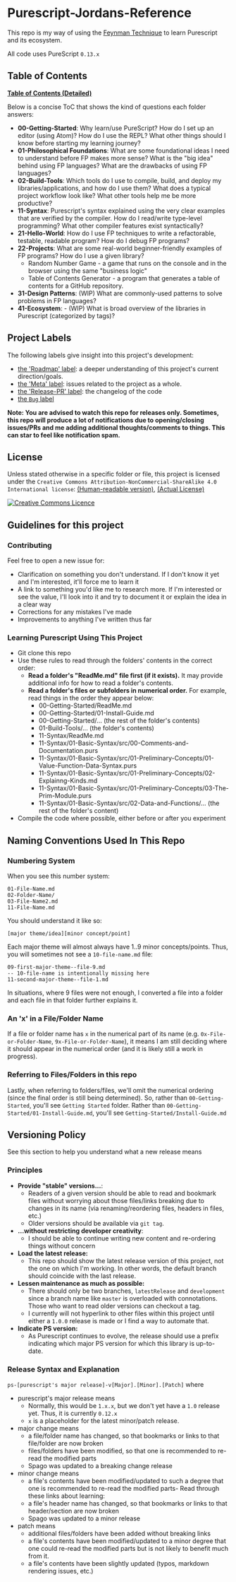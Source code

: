 # Purescript-Jordans-Reference

This repo is my way of using the [Feynman Technique](https://medium.com/taking-note/learning-from-the-feynman-technique-5373014ad230) to learn Purescript and its ecosystem.

All code uses PureScript `0.13.x`

## Table of Contents

[**Table of Contents (Detailed)**](https://github.com/JordanMartinez/purescript-jordans-reference/blob/latestRelease/table-of-contents.md)

Below is a concise ToC that shows the kind of questions each folder answers:
- **00-Getting-Started**: Why learn/use PureScript? How do I set up an editor (using Atom)? How do I use the REPL? What other things should I know before starting my learning journey?
- **01-Philosophical Foundations**: What are some foundational ideas I need to understand before FP makes more sense? What is the "big idea" behind using FP languages? What are the drawbacks of using FP languages?
- **02-Build-Tools**: Which tools do I use to compile, build, and deploy my libraries/applications, and how do I use them? What does a typical project workflow look like? What other tools help me be more productive?
- **11-Syntax**: Purescript's syntax explained using the very clear examples that are verified by the compiler. How do I read/write type-level programming? What other compiler features exist syntactically?
- **21-Hello-World**: How do I use FP techniques to write a refactorable, testable, readable program? How do I debug FP programs?
- **22-Projects**: What are some real-world beginner-friendly examples of FP programs? How do I use a given library?
    - Random Number Game - a game that runs on the console and in the browser using the same "business logic"
    - Table of Contents Generator - a program that generates a table of contents for a GitHub repository.
- **31-Design Patterns**: (WIP) What are commonly-used patterns to solve problems in FP languages?
- **41-Ecosystem**: - (WIP) What is broad overview of the libraries in Purescript (categorized by tags)?

## Project Labels

The following labels give insight into this project's development:
- [the 'Roadmap' label](https://github.com/JordanMartinez/purescript-jordans-reference/issues?utf8=%E2%9C%93&q=is%3Aissue+label%3ARoadmap): a deeper understanding of this project's current direction/goals.
- [the 'Meta' label](https://github.com/JordanMartinez/purescript-jordans-reference/labels/Meta): issues related to the project as a whole.
- [the 'Release-PR' label](https://github.com/JordanMartinez/purescript-jordans-reference/pulls?utf8=%E2%9C%93&q=is%3Apr+label%3ARelease-PR+): the changelog of the code
- [the `Bug` label](https://github.com/JordanMartinez/purescript-jordans-reference/issues?q=is%3Aissue+is%3Aopen+label%3Abug)

**Note: You are advised to watch this repo for releases only. Sometimes, this repo will produce a lot of notifications due to opening/closing issues/PRs and me adding additional thoughts/comments to things. This can star to feel like notification spam.**

## License

Unless stated otherwise in a specific folder or file, this project is licensed under the `Creative Commons Attribution-NonCommercial-ShareAlike 4.0 International license`: [(Human-readable version)](https://creativecommons.org/licenses/by-nc-sa/4.0/), [(Actual License)](https://creativecommons.org/licenses/by-nc-sa/4.0/legalcode)

<a rel="license" href="http://creativecommons.org/licenses/by-nc-sa/4.0/"><img alt="Creative Commons Licence" style="border-width:0" src="https://i.creativecommons.org/l/by-nc-sa/4.0/88x31.png" /></a>

## Guidelines for this project

### Contributing

Feel free to open a new issue for:
- Clarification on something you don't understand. If I don't know it yet and I'm interested, it'll force me to learn it
- A link to something you'd like me to research more. If I'm interested or see the value, I'll look into it and try to document it or explain the idea in a clear way
- Corrections for any mistakes I've made
- Improvements to anything I've written thus far

### Learning Purescript Using This Project

- Git clone this repo
- Use these rules to read through the folders' contents in the correct order:
    - **Read a folder's "ReadMe.md" file first (if it exists).** It may provide additional info for how to read a folder's contents.
    - **Read a folder's files or subfolders in numerical order.** For example, read things in the order they appear below:
        - 00-Getting-Started/ReadMe.md
        - 00-Getting-Started/01-Install-Guide.md
        - 00-Getting-Started/... (the rest of the folder's contents)
        - 01-Build-Tools/... (the folder's contents)
        - 11-Syntax/ReadMe.md
        - 11-Syntax/01-Basic-Syntax/src/00-Comments-and-Documentation.purs
        - 11-Syntax/01-Basic-Syntax/src/01-Preliminary-Concepts/01-Value-Function-Data-Syntax.purs
        - 11-Syntax/01-Basic-Syntax/src/01-Preliminary-Concepts/02-Explainng-Kinds.md
        - 11-Syntax/01-Basic-Syntax/src/01-Preliminary-Concepts/03-The-Prim-Module.purs
        - 11-Syntax/01-Basic-Syntax/src/02-Data-and-Functions/... (the rest of the folder's content)
- Compile the code where possible, either before or after you experiment

## Naming Conventions Used In This Repo

### Numbering System

When you see this number system:
```
01-File-Name.md
02-Folder-Name/
03-File-Name2.md
11-File-Name.md
```
You should understand it like so:
```
[major theme/idea][minor concept/point]
```
Each major theme will almost always have 1..9 minor concepts/points. Thus, you will sometimes not see a `10-file-name.md` file:
```
09-first-major-theme--file-9.md
-- 10-file-name is intentionally missing here
11-second-major-theme--file-1.md
```

In situations, where 9 files were not enough, I converted a file into a folder and each file in that folder further explains it.

### An 'x' in a File/Folder Name

If a file or folder name has `x` in the numerical part of its name (e.g. `0x-File-or-Folder-Name`, `9x-File-or-Folder-Name`), it means I am still deciding where it should appear in the numerical order (and it is likely still a work in progress).

### Referring to Files/Folders in this repo

Lastly, when referring to folders/files, we'll omit the numerical ordering (since the final order is still being determined). So, rather than `00-Getting-Started`, you'll see `Getting Started` folder. Rather than `00-Getting-Started/01-Install-Guide.md`, you'll see `Getting-Started/Install-Guide.md`

## Versioning Policy

See this section to help you understand what a new release means

### Principles

- **Provide "stable" versions...**:
    - Readers of a given version should be able to read and bookmark files without worrying about those files/links breaking due to changes in its name (via renaming/reordering files, headers in files, etc.)
    - Older versions should be available via `git tag`.
- **...without restricting developer creativity**:
    - I should be able to continue writing new content and re-ordering things without concern
- **Load the latest release:**
    - This repo should show the latest release version of this project, not the one on which I'm working. In other words, the default branch should coincide with the last release.
- **Lessen maintenance as much as possible:**
    - There should only be two branches, `latestRelease` and `development` since a branch name like `master` is overloaded with connotations. Those who want to read older versions can checkout a tag.
    - I currently will not hyperlink to other files within this project until either a `1.0.0` release is made or I find a way to automate that.
- **Indicate PS version:**
    - As Purescript continues to evolve, the release should use a prefix indicating which major PS version for which this library is up-to-date.

### Release Syntax and Explanation

`ps-[purescript's major release]-v[Major].[Minor].[Patch]` where
- purescript's major release means
    - Normally, this would be `1.x.x`, but we don't yet have a `1.0` release yet. Thus, it is currently `0.12.x`
    - `x` is a placeholder for the latest minor/patch release.
- major change means
    - a file/folder name has changed, so that bookmarks or links to that file/folder are now broken
    - files/folders have been modified, so that one is recommended to re-read the modified parts
    - Spago was updated to a breaking change release
- minor change means
    - a file's contents have been modified/updated to such a degree that one is recommended to re-read the modified parts- Read through these links about learning:
    - a file's header name has changed, so that bookmarks or links to that header/section are now broken
    - Spago was updated to a minor release
- patch means
    - additional files/folders have been added without breaking links
    - a file's contents have been modified/updated to a minor degree that one could re-read the modified parts but is not likely to benefit much from it.
    - a file's contents have been slightly updated (typos, markdown rendering issues, etc.)

